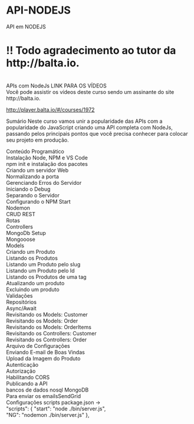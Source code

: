 # API-NODEJS</br>
API em NODEJS</br>
<h1>!! Todo agradecimento ao tutor da http://balta.io.</h1></br>
APIs com NodeJs
LINK PARA OS VÍDEOS</br>
Você pode assistir os vídeos deste curso sendo um assinante do site http://balta.io.</br>

http://player.balta.io/#/courses/1972</br>

Sumário
Neste curso vamos unir a popularidade das APIs com a popularidade do JavaScript criando uma API completa com NodeJs, passando pelos principais pontos que você precisa conhecer para colocar seu projeto em produção.</br>

Conteúdo Programático</br>
Instalação Node, NPM e VS Code</br>
npm init e instalação dos pacotes</br>
Criando um servidor Web</br>
Normalizando a porta</br>
Gerenciando Erros do Servidor</br>
Iniciando o Debug</br>
Separando o Servidor</br>
Configurando o NPM Start</br>
Nodemon</br>
CRUD REST</br>
Rotas</br>
Controllers</br>
MongoDb Setup</br>
Mongooose</br>
Models</br>
Criando um Produto</br>
Listando os Produtos</br>
Listando um Produto pelo slug</br>
Listando um Produto pelo Id</br>
Listando os Produtos de uma tag</br>
Atualizando um produto</br>
Excluindo um produto</br>
Validações</br>
Repositórios</br>
Async/Await</br>
Revisitando os Models: Customer</br>
Revisitando os Models: Order</br>
Revisitando os Models: OrderItems</br>
Revisitando os Controllers: Customer</br>
Revisitando os Controllers: Order</br>
Arquivo de Configurações</br>
Enviando E-mail de Boas Vindas</br>
Upload da Imagem do Produto</br>
Autenticação</br>
Autorização</br>
Habilitando CORS</br>
Publicando a API</br>
bancos de dados nosql MongoDB</br>
Para enviar os emailsSendGrid</br>
Configurações scripts package.json -></br>
"scripts": {
    "start": "node ./bin/server.js",</br>
    "NG": "nodemon ./bin/server.js"
  },

